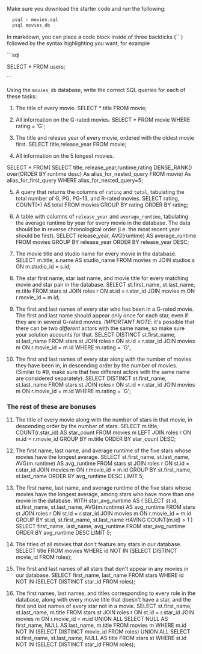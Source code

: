 Make sure you download the starter code and run the following:

```sh
  psql < movies.sql
  psql movies_db
```

In markdown, you can place a code block inside of three backticks (```) followed by the syntax highlighting you want, for example

\```sql

SELECT \* FROM users;

\```

Using the `movies_db` database, write the correct SQL queries for each of these tasks:

1.  The title of every movie.
SELECT * title FROM movie;


2.  All information on the G-rated movies.
SELECT * FROM movie WHERE rating = 'G';

3.  The title and release year of every movie, ordered with the
    oldest movie first.
    SELECT title,release_year FROM movie;

4.  All information on the 5 longest movies.

SELECT * FROM(
SELECT title, release_year,runtime,rating DENSE_RANK() 
over(ORDER BY runtime desc) As alias_for_nested_query FROM movie) As alias_for_first_query
WHERE alias_for_nested_query=5;


5.  A query that returns the columns of `rating` and `total`, tabulating the
    total number of G, PG, PG-13, and R-rated movies.
SELECT rating, COUNT(*) AS total
FROM movies
GROUP BY rating
ORDER BY rating;


6.  A table with columns of `release_year` and `average_runtime`,
    tabulating the average runtime by year for every movie in the database. The data should be in reverse chronological order (i.e. the most recent year should be first).
SELECT release_year, AVG(runtime) AS average_runtime
FROM movies
GROUP BY release_year
ORDER BY release_year DESC;


7.  The movie title and studio name for every movie in the
    database.
SELECT m.title, s.name AS studio_name
FROM movies m
JOIN studios s ON m.studio_id = s.id;



8.  The star first name, star last name, and movie title for every
    matching movie and star pair in the database.
SELECT st.first_name, st.last_name, m.title
FROM stars st
JOIN roles r ON st.id = r.star_id
JOIN movies m ON r.movie_id = m.id;



9.  The first and last names of every star who has been in a G-rated movie. The first and last name should appear only once for each star, even if they are in several G-rated movies. *IMPORTANT NOTE*: it's possible that there can be two *different* actors with the same name, so make sure your solution accounts for that.
SELECT DISTINCT st.first_name, st.last_name
FROM stars st
JOIN roles r ON st.id = r.star_id
JOIN movies m ON r.movie_id = m.id
WHERE m.rating = 'G';


10. The first and last names of every star along with the number
    of movies they have been in, in descending order by the number of movies. (Similar to #9, make sure
    that two different actors with the same name are considered separately).
SELECT DISTINCT st.first_name, st.last_name
FROM stars st
JOIN roles r ON st.id = r.star_id
JOIN movies m ON r.movie_id = m.id
WHERE m.rating = 'G';

### The rest of these are bonuses

11. The title of every movie along with the number of stars in
    that movie, in descending order by the number of stars.
SELECT m.title, COUNT(r.star_id) AS star_count
FROM movies m
LEFT JOIN roles r ON m.id = r.movie_id
GROUP BY m.title
ORDER BY star_count DESC;

12. The first name, last name, and average runtime of the five
    stars whose movies have the longest average.
SELECT st.first_name, st.last_name, AVG(m.runtime) AS avg_runtime
FROM stars st
JOIN roles r ON st.id = r.star_id
JOIN movies m ON r.movie_id = m.id
GROUP BY st.first_name, st.last_name
ORDER BY avg_runtime DESC
LIMIT 5;

13. The first name, last name, and average runtime of the five
    stars whose movies have the longest average, among stars who have more than one movie in the database.
WITH star_avg_runtime AS (
  SELECT st.id, st.first_name, st.last_name, AVG(m.runtime) AS avg_runtime
  FROM stars st
  JOIN roles r ON st.id = r.star_id
  JOIN movies m ON r.movie_id = m.id
  GROUP BY st.id, st.first_name, st.last_name
  HAVING COUNT(m.id) > 1
)
SELECT first_name, last_name, avg_runtime
FROM star_avg_runtime
ORDER BY avg_runtime DESC
LIMIT 5;

14. The titles of all movies that don't feature any stars in our
    database.
SELECT title
FROM movies
WHERE id NOT IN (SELECT DISTINCT movie_id FROM roles);

15. The first and last names of all stars that don't appear in any movies in our database.
SELECT first_name, last_name
FROM stars
WHERE id NOT IN (SELECT DISTINCT star_id FROM roles);

16. The first names, last names, and titles corresponding to every
    role in the database, along with every movie title that doesn't have a star, and the first and last names of every star not in a movie.
SELECT st.first_name, st.last_name, m.title
FROM stars st
JOIN roles r ON st.id = r.star_id
JOIN movies m ON r.movie_id = m.id
UNION ALL
SELECT NULL AS first_name, NULL AS last_name, m.title
FROM movies m
WHERE m.id NOT IN (SELECT DISTINCT movie_id FROM roles)
UNION ALL
SELECT st.first_name, st.last_name, NULL AS title
FROM stars st
WHERE st.id NOT IN (SELECT DISTINCT star_id FROM roles);

